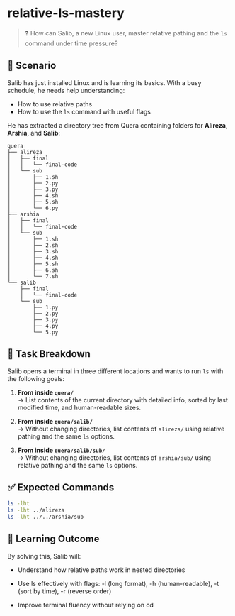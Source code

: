 # relative-ls-mastery

> ❓ How can Salib, a new Linux user, master relative pathing and the `ls` command under time pressure?

## 🧠 Scenario

Salib has just installed Linux and is learning its basics. With a busy schedule, he needs help understanding:
- How to use relative paths
- How to use the `ls` command with useful flags

He has extracted a directory tree from Quera containing folders for **Alireza**, **Arshia**, and **Salib**:
```
quera
├── alireza
│   ├── final
│   │   └── final-code
│   └── sub
│       ├── 1.sh
│       ├── 2.py
│       ├── 3.py
│       ├── 4.sh
│       ├── 5.sh
│       └── 6.py
├── arshia
│   ├── final
│   │   └── final-code
│   └── sub
│       ├── 1.sh
│       ├── 2.sh
│       ├── 3.sh
│       ├── 4.sh
│       ├── 5.sh
│       ├── 6.sh
│       └── 7.sh
└── salib
    ├── final
    │   └── final-code
    └── sub
        ├── 1.py
        ├── 2.py
        ├── 3.py
        ├── 4.py
        └── 5.py
```

## 🧪 Task Breakdown

Salib opens a terminal in three different locations and wants to run `ls` with the following goals:

1. **From inside `quera/`**  
   → List contents of the current directory with detailed info, sorted by last modified time, and human-readable sizes.

2. **From inside `quera/salib/`**  
   → Without changing directories, list contents of `alireza/` using relative pathing and the same `ls` options.

3. **From inside `quera/salib/sub/`**  
   → Without changing directories, list contents of `arshia/sub/` using relative pathing and the same `ls` options.

## ✅ Expected Commands

```bash
ls -lht
ls -lht ../alireza
ls -lht ../../arshia/sub
```
## 🎯 Learning Outcome

By solving this, Salib will:

*    Understand how relative paths work in nested directories

*    Use ls effectively with flags: -l (long format), -h (human-readable), -t (sort by time), -r (reverse order)

*    Improve terminal fluency without relying on cd
